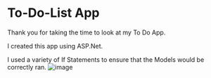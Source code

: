 # **To-Do-List App**
Thank you for taking the time to look at my To Do App.

I created this app using ASP.Net.

I used a variety of If Statements to ensure that the Models would be correctly ran.
![image](https://github.com/jburgoyne1991/To-Do-List/assets/77820056/bb5b4205-58ec-4ee9-8c30-9115a081f764)
